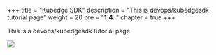 +++
title = "Kubedge SDK"
description = "This is devops/kubedgesdk tutorial page"
weight = 20 
pre = "<b>1.4. </b>"
chapter = true
+++

This is a devops/kubedgesdk tutorial page

![](/images/hack4easy/kubedgesdk.png)

